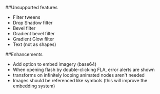 ##Unsupported features
- Filter tweens
- Drop Shadow filter
- Bevel filter
- Gradient bevel filter
- Gradient Glow filter
- Text (not as shapes)

##Enhancements
- Add option to embed imagery (base64)
- When opening flash by double-clicking FLA, error alerts are shown
- transforms on infinitely looping animated nodes aren't needed
- Images should be referenced like symbols (this will improve the embedding system)